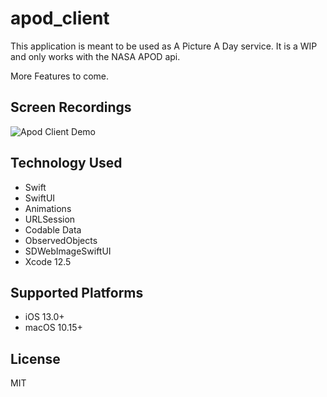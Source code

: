 # apod_client

This application is meant to be used as A Picture A Day service. It is a WIP and only works with the NASA APOD api.

More Features to come.

## Screen Recordings
![Apod Client Demo](demo/1.png)


## Technology Used

- Swift
- SwiftUI
- Animations
- URLSession
- Codable Data
- ObservedObjects
- SDWebImageSwiftUI
- Xcode 12.5

## Supported Platforms

* iOS 13.0+
* macOS 10.15+

## License

MIT
